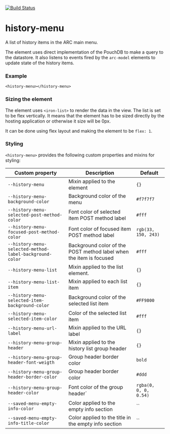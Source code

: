 [![Build Status](https://travis-ci.org/advanced-rest-client/history-menu.svg?branch=stage)](https://travis-ci.org/advanced-rest-client/history-menu)  

# history-menu

A list of history items in the ARC main menu.

The element uses direct implementation of the PouchDB to make a query to the
datastore. It also listens to events fired by the `arc-model` elements to
update state of the history items.

### Example
```
<history-menu></history-menu>
```

### Sizing the element

The element uses `<iron-list>` to render the data in the view. The list is set
to be flex vertically. It means that the element has to be sized directly by the
hosting application or otherwise it size will be 0px.

It can be done using flex layout and making the element to be `flex: 1`.

### Styling
`<history-menu>` provides the following custom properties and mixins for styling:

Custom property | Description | Default
----------------|-------------|----------
`--history-menu` | Mixin applied to the element | `{}`
`--history-menu-background-color` | Background color of the menu | `#f7f7f7`
`--history-menu-selected-post-method-color` | Font color of selected item POST method label | `#fff`
`--history-menu-focused-post-method-color` | Font color of focused item POST method label | `rgb(33, 150, 243)`
`--history-menu-selected-method-label-background-color` | Background color of the POST method label when the item is focused | `#fff`
`--history-menu-list` | Mixin applied to the list element. | `{}`
`--history-menu-list-item` | Mixin applied to each list item | `{}`
`--history-menu-selected-item-background-color` | Background color of the selected list item | `#FF9800`
`--history-menu-selected-item-color` | Color of the selected list item | `#fff`
`--history-menu-url-label` | Mixin applied to the URL label | `{}`
`--history-menu-group-header` | Mixin applied to the history list group header | `{}`
`--history-menu-group-header-font-weigth` | Group header border color |  `bold`
`--history-menu-group-header-border-color` | Group header border color | `#ddd`
`--history-menu-group-header-color` | Font color of the group header` | `rgba(0, 0, 0, 0.54)`
`--saved-menu-empty-info-color` | Color applied to the empty info section | ``
`--saved-menu-empty-info-title-color` | Color applied to the title in the empty info section | ``

